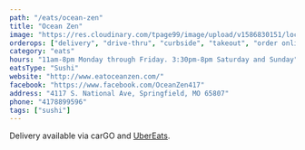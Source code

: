 ```yaml
---
path: "/eats/ocean-zen"
title: "Ocean Zen"
image: "https://res.cloudinary.com/tpage99/image/upload/v1586830151/local417eats/local417eatslogo.png"
orderops: ["delivery", "drive-thru", "curbside", "takeout", "order online"]
category: "eats"
hours: "11am-8pm Monday through Friday. 3:30pm-8pm Saturday and Sunday"
eatsType: "Sushi"
website: "http://www.eatoceanzen.com/"
facebook: "https://www.facebook.com/OceanZen417"
address: "4117 S. National Ave, Springfield, MO 65807"
phone: "4178899596"
tags: ["sushi"]
---
```


Delivery available via carGO and [UberEats](https://www.ubereats.com/springfield-mo/food-delivery/ocean-zen/FyUMv6QsQ3GgjUpIe4VE5Q).